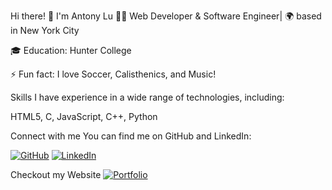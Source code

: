 Hi there! 👋 I'm Antony Lu 
👨‍💻 Web Developer & Software Engineer| 🌍 based in New York City

🎓 Education: Hunter College

⚡ Fun fact: I love Soccer, Calisthenics, and Music!

Skills
I have experience in a wide range of technologies, including:

HTML5, C, JavaScript, C++, Python

Connect with me
You can find me on GitHub and LinkedIn:

[![GitHub](https://img.shields.io/badge/-GitHub-000?style=for-the-badge&logo=GitHub)](https://github.com/DavidA123777)
[![LinkedIn](https://img.shields.io/badge/-LinkedIn-0077B5?style=for-the-badge&logo=linkedin&logoColor=white)](https://www.linkedin.com/in/david-abushlaih/)

Checkout my Website
[![Portfolio](https://img.shields.io/badge/%20Portfolio-gray?style=for-the-badge)](https://davida123777.github.io/Portfolio-Website/index.html)
